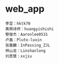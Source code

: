 ﻿# web_app

	李显：hktk70
	黄舆诗师：huangyishishi
	黎俊杰：Aaronlee0531
	卢鑫：Pluto-luxin
	张嘉麟：InPassing_ZJL
	林山龙：Linshanlong
	刘思慧：xxjiu
